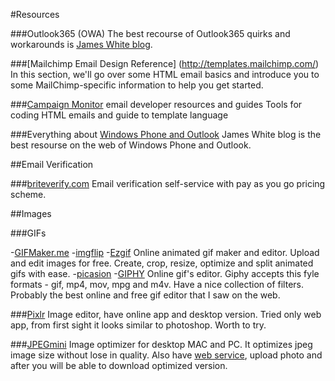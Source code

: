 #Resources

###Outlook365 (OWA)
The best recourse of Outlook365 quirks and workarounds is [James White blog](https://blog.jmwhite.co.uk/2014/07/22/office-365-quirks-for-email-designers/).

###[Mailchimp Email Design Reference] (http://templates.mailchimp.com/)
In this section, we'll go over some HTML email basics and introduce you to some MailChimp-specific information to help you get started.

###[Campaign Monitor](https://www.campaignmonitor.com/dev-resources/) email developer resources and guides
Tools for coding HTML emails and guide to template language

###Everything about [Windows Phone and Outlook](https://blog.jmwhite.co.uk/email-development/)
James White blog is the best resourse on the web of Windows Phone and Outlook.

##Email Verification

###[briteverify.com](http://www.briteverify.com/)
Email verification self-service with pay as you go pricing scheme.

##Images

###GIFs

-[GIFMaker.me](http://gifmaker.me/)
-[imgflip](https://imgflip.com/images-to-gif)
-[Ezgif](http://ezgif.com/) Online animated gif maker and editor. Upload and edit images for free. Create, crop, resize, optimize and split animated gifs with ease.
-[picasion](http://picasion.com/get-photo)
-[GIPHY](http://giphy.com/) Online gif's editor. Giphy accepts this fyle formats - gif, mp4, mov, mpg and m4v. Have a nice collection of filters. Probably the best online and free gif editor that I saw on the web.


###[Pixlr](https://pixlr.com/)
Image editor, have online app and desktop version. Tried only web app, from first sight it looks similar to photoshop. Worth to try.


###[JPEGmini](http://www.jpegmini.com/)
Image optimizer for desktop MAC and PC. It optimizes jpeg image size without lose in quality. Also have [web service](http://www.jpegmini.com/), upload photo and after you will be able to download optimized version.
